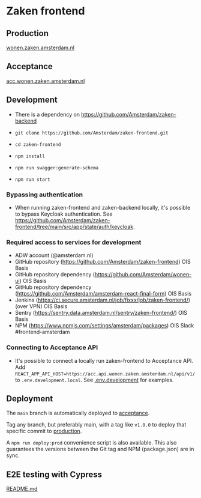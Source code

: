 # Zaken frontend

## Production
[wonen.zaken.amsterdam.nl](https://wonen.zaken.amsterdam.nl)

## Acceptance
[acc.wonen.zaken.amsterdam.nl](https://acc.wonen.zaken.amsterdam.nl)

## Development
- There is a dependency on https://github.com/Amsterdam/zaken-backend

- `git clone https://github.com/Amsterdam/zaken-frontend.git`
- `cd zaken-frontend`
- `npm install`
- `npm run swagger:generate-schema`
- `npm run start`

### Bypassing authentication
- When running zaken-frontend and zaken-backend locally, it's possible to bypass Keycloak authentication. See https://github.com/Amsterdam/zaken-frontend/tree/main/src/app/state/auth/keycloak.

### Required access to services for development
- ADW account (@amsterdam.nl)
- GitHub repository (https://github.com/Amsterdam/zaken-frontend) OIS Basis
- GitHub repository dependency (https://github.com/Amsterdam/wonen-ui) OIS Basis
- GitHub repository dependency (https://github.com/Amsterdam/amsterdam-react-final-form) OIS Basis
- Jenkins (https://ci.secure.amsterdam.nl/job/fixxx/job/zaken-frontend/) (over VPN) OIS Basis
- Sentry (https://sentry.data.amsterdam.nl/sentry/zaken-frontend/) OIS Basis
- NPM (https://www.npmjs.com/settings/amsterdam/packages) OIS Slack #frontend-amsterdam

### Connecting to Acceptance API
- It's possible to connect a locally run zaken-frontend to Acceptance API. Add `REACT_APP_API_HOST=https://acc.api.wonen.zaken.amsterdam.nl/api/v1/` to `.env.development.local`. See [.env.development](https://github.com/Amsterdam/zaken-frontend/blob/main/.env.development) for examples.

## Deployment

The `main` branch is automatically deployed to [acceptance](https://acc.wonen.zaken.amsterdam.nl/).

Tag any branch, but preferably main, with a tag like `v1.0.0` to deploy that specific commit
to [production](https://wonen.zaken.amsterdam.nl/).

A `npm run deploy:prod` convenience script is also available. This also guarantees the versions between the Git tag and NPM (package.json) are in sync.

## E2E testing with Cypress

[README.md](https://github.com/Amsterdam/zaken-frontend/blob/main/cypress/README.md)
